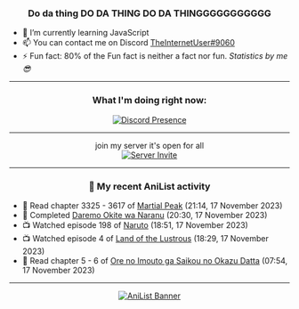 <div align="center">

### Do da thing DO DA THING DO DA THINGGGGGGGGGGG
</div>

- 🌱 I’m currently learning JavaScript
- 📫 You can contact me on Discord [TheInternetUser#9060](https://discord.com/users/534117072796385300)
- ⚡ Fun fact: 80% of the Fun fact is neither a fact nor fun. _Statistics by me 😎_
<hr>

<div align="center">

### What I'm doing right now:
[![Discord Presence](https://lanyard.cnrad.dev/api/534117072796385300)](https://discord.com/users/534117072796385300)
<hr>

join my server it's open for all <br>
[![Server Invite](https://invidget.switchblade.xyz/bfYgVHxrSs)](https://discord.gg/bfYgVHxrSs)

<hr>
  
### 🌸 My recent AniList activity

</div>

<!-- ANILIST_ACTIVITY:start -->

-   📖 Read chapter 3325 - 3617 of [Martial Peak](https://anilist.co/manga/104494) (21:14, 17 November 2023)
-   📖 Completed [Daremo Okite wa Naranu](https://anilist.co/manga/98003) (20:30, 17 November 2023)
-   📺 Watched episode 198 of [Naruto](https://anilist.co/anime/20) (18:51, 17 November 2023)
-   📺 Watched episode 4 of [Land of the Lustrous](https://anilist.co/anime/98707) (18:29, 17 November 2023)
-   📖 Read chapter 5 - 6 of [Ore no Imouto ga Saikou no Okazu Datta](https://anilist.co/manga/160842) (07:54, 17 November 2023)

<!-- ANILIST_ACTIVITY:end -->
<hr>

<div align="center">

[![AniList Banner](https://img.anili.st/User/929966)](https://anilist.co/user/TheInternetUser)

<!-- ![Profile views](https://gpvc.arturio.dev/TheInternetUse7) Since 2023-01-09 -->
<br>


</div>

